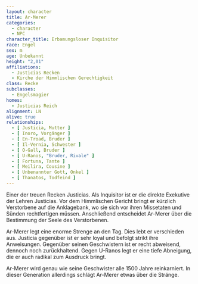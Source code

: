```yaml
---
layout: character
title: Ar-Merer
categories:
  - character
  - NPC
character_title: Erbamungsloser Inquisitor
race: Engel
sex: m
age: Unbekannt
height: "2,01"
affiliations:
  - Justicias Recken
  - Kirche der Himmlischen Gerechtigkeit
class: Recke
subclasses:
  - Engelsmagier
homes:
  - Justicias Reich
alignment: LN
alive: true
relationships:
  - [ Justicia, Mutter ]
  - [ Inoro, Vorgänger ]
  - [ En-Troad, Bruder ]
  - [ Il-Vernia, Schwester ]
  - [ O-Gall, Bruder ]
  - [ U-Ranos, "Bruder, Rivale" ]
  - [ Fortuna, Tante ]
  - [ Meilira, Cousine ]
  - [ Unbenannter Gott, Onkel ]
  - [ Thanatos, Todfeind ]
---
```


Einer der treuen Recken Justicias. Als Inquisitor ist er die direkte Exekutive der Lehren Justicias. Vor dem Himmlischen
Gericht bringt er kürzlich Verstorbene auf die Anklagebank, wo sie sich vor ihren Missetaten und Sünden rechtfertigen
müssen. Anschließend entscheidet Ar-Merer über die Bestimmung der Seele des Verstorbenen.

Ar-Merer legt eine enorme Strenge an den Tag. Dies lebt er verschieden aus. Justicia gegenüber ist er sehr loyal und
befolgt strikt ihre Anweisungen. Gegenüber seinen Geschwistern ist er recht abweisend, dennoch noch zurückhaltend. Gegen
U-Ranos legt er eine tiefe Abneigung, die er auch radikal zum Ausdruck bringt.

Ar-Merer wird genau wie seine Geschwister alle 1500 Jahre reinkarniert. In dieser Generation allerdings schlägt Ar-Merer
etwas über die Stränge.